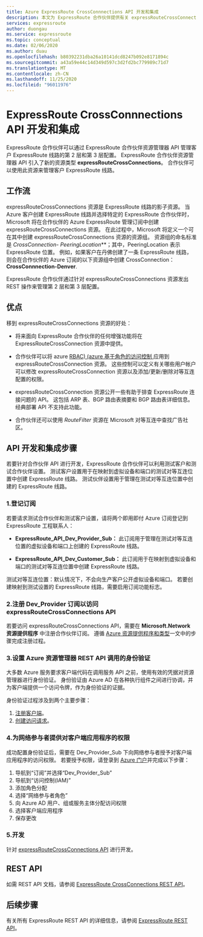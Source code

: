```yaml
---
title: Azure ExpressRoute CrossConnnections API 开发和集成
description: 本文为 ExpressRoute 合作伙伴提供有关 expressRouteCrossConnections 资源类型的详细概述。
services: expressroute
author: duongau
ms.service: expressroute
ms.topic: conceptual
ms.date: 02/06/2020
ms.author: duau
ms.openlocfilehash: b80392231dba26a10141dcd8247b092e8171894c
ms.sourcegitcommit: a43a59e44c14d349d597c3d2fd2bc779989c71d7
ms.translationtype: MT
ms.contentlocale: zh-CN
ms.lasthandoff: 11/25/2020
ms.locfileid: "96011976"
---
```

# <a name="expressroute-crossconnnections-api-development-and-integration"></a>ExpressRoute CrossConnnections API 开发和集成

ExpressRoute 合作伙伴可以通过 ExpressRoute 合作伙伴资源管理器 API 管理客户 ExpressRoute 线路的第 2 层和第 3 层配置。 ExpressRoute 合作伙伴资源管理器 API 引入了新的资源类型 **expressRouteCrossConnections**。 合作伙伴可以使用此资源来管理客户 ExpressRoute 线路。

## <a name="workflow"></a>工作流

expressRouteCrossConnections 资源是 ExpressRoute 线路的影子资源。 当 Azure 客户创建 ExpressRoute 线路并选择特定的 ExpressRoute 合作伙伴时，Microsoft 将在合作伙伴的 Azure ExpressRoute 管理订阅中创建 expressRouteCrossConnections 资源。 在此过程中，Microsoft 将定义一个可在其中创建 expressRouteCrossConnections 资源的资源组。 资源组的命名标准是 **CrossConnection-* PeeringLocation***；其中，PeeringLocation 表示 ExpressRoute 位置。 例如，如果客户在丹佛创建了一条 ExpressRoute 线路，则会在合作伙伴的 Azure 订阅的以下资源组中创建 CrossConnection：**CrossConnnection-Denver**.

ExpressRoute 合作伙伴通过针对 expressRouteCrossConnections 资源发出 REST 操作来管理第 2 层和第 3 层配置。

## <a name="benefits"></a>优点

移到 expressRouteCrossConnections 资源的好处：

* 将来面向 ExpressRoute 合作伙伴的任何增强功能将在 ExpressRouteCrossConnection 资源中提供。

* 合作伙伴可以将 azure [RBAC)  (azure 基于角色的访问控制 ](../role-based-access-control/overview.md) 应用到 expressRouteCrossConnection 资源。 这些控制可以定义有关哪些用户帐户可以修改 expressRouteCrossConnection 资源以及添加/更新/删除对等互连配置的权限。

* expressRouteCrossConnection 资源公开一些有助于排查 ExpressRoute 连接问题的 API。 这包括 ARP 表、BGP 路由表摘要和 BGP 路由表详细信息。 经典部署 API 不支持此功能。

* 合作伙伴还可以使用 *RouteFilter* 资源在 Microsoft 对等互连中查找广告社区。

## <a name="api-development-and-integration-steps"></a>API 开发和集成步骤

若要针对合作伙伴 API 进行开发，ExpressRoute 合作伙伴可以利用测试客户和测试合作伙伴设置。 测试客户设置用于在映射到虚拟设备和端口的测试对等互连位置中创建 ExpressRoute 线路。 测试伙伴设置用于管理在测试对等互连位置中创建的 ExpressRoute 线路。

### <a name="1-enlist-subscriptions"></a>1.登记订阅

若要请求测试合作伙伴和测试客户设置，请将两个即用即付 Azure 订阅登记到 ExpressRoute 工程联系人：
* **ExpressRoute_API_Dev_Provider_Sub：** 此订阅用于管理在测试对等互连位置的虚拟设备和端口上创建的 ExpressRoute 线路。

* **ExpressRoute_API_Dev_Customer_Sub：** 此订阅用于在映射到虚拟设备和端口的测试对等互连位置中创建 ExpressRoute 线路。

测试对等互连位置：默认情况下，不会向生产客户公开虚拟设备和端口。 若要创建映射到测试设置的 ExpressRoute 线路，需要启用订阅功能标志。

### <a name="2-register-the-dev_provider-subscription-to-access-the-expressroutecrossconnections-api"></a>2.注册 Dev_Provider 订阅以访问 expressRouteCrossConnections API

若要访问 expressRouteCrossConnections API，需要在 **Microsoft.Network 资源提供程序** 中注册合作伙伴订阅。 遵循 [Azure 资源提供程序和类型](../azure-resource-manager/management/resource-providers-and-types.md#azure-portal)一文中的步骤完成注册过程。

### <a name="3-set-up-authentication-for-azure-resource-manager-rest-api-calls"></a>3.设置 Azure 资源管理器 REST API 调用的身份验证

大多数 Azure 服务要求客户端代码在调用服务 API 之前，使用有效的凭据对资源管理器进行身份验证。 身份验证由 Azure AD 在各种执行组件之间进行协调，并为客户端提供一个访问令牌，作为身份验证的证据。

身份验证过程涉及到两个主要步骤：

1. [注册客户端](/rest/api/azure/#register-your-client-application-with-azure-ad)。
2. [创建访问请求](/rest/api/azure/#create-the-request)。

### <a name="4-provide-network-contributor-permission-to-the-client-application"></a>4.为网络参与者提供对客户端应用程序的权限

成功配置身份验证后，需要在 Dev_Provider_Sub 下向网络参与者授予对客户端应用程序的访问权限。 若要授予权限，请登录到 [Azure 门户](https://ms.portal.azure.com/#home)并完成以下步骤：

1. 导航到“订阅”并选择“Dev_Provider_Sub”
2. 导航到“访问控制(IAM)”
3. 添加角色分配
4. 选择“网络参与者角色”
5. 向 Azure AD 用户、组或服务主体分配访问权限
6. 选择客户端应用程序
7. 保存更改

### <a name="5-develop"></a>5.开发

针对 [expressRouteCrossConnections API](/rest/api/expressroute/expressroutecrossconnections) 进行开发。

## <a name="rest-api"></a>REST API

如需 REST API 文档，请参阅 [ExpressRoute CrossConnections REST API](/rest/api/expressroute/expressroutecrossconnections)。

## <a name="next-steps"></a>后续步骤

有关所有 ExpressRoute REST API 的详细信息，请参阅 [ExpressRoute REST API](/rest/api/expressroute/)。